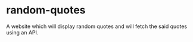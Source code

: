 # random-quotes
A website which will display random quotes and will fetch the said quotes using an API.
